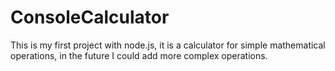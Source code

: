 # ConsoleCalculator
This is my first project with node.js, it is a calculator for simple mathematical operations, in the future I could add more complex operations.
